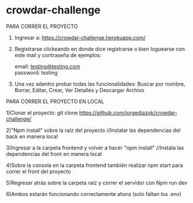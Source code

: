 # crowdar-challenge

PARA CORRER EL PROYECTO
1) Ingresar a: https://crowdar-challenge.herokuapp.com/

2) Registrarse clickeando en donde dice registrarse o bien loguearse con este mail y contraseña de ejemplos: 

   email: testing@testing.com   
   password: testing

3) Una vez adentro probar todas las funcionalidades: Buscar por nombre, Borrar, Editar, Crear, Ver Detalles y Descargar Archivo

PARA CORRER EL PROYECTO EN LOCAL

1)Clonar el proyecto: git clone  https://github.com/jorgediazok/crowdar-challenge/

2)"Npm install" sobre la raíz del proyecto //Instalar las dependencias del back en manera local

3)Ingresar a la carpeta frontend y volver a hacer "npm install" //Instala las dependencias del front en manera local

4)Sobre la consola en la carpeta frontend también realizar npm start para correr el front del proyecto

5)Regresar atrás sobre la carpeta raíz y correr el servidor con Npm run dev

6)Ambos estarán funcionando correctamente ahora (solo faltan los .env)

